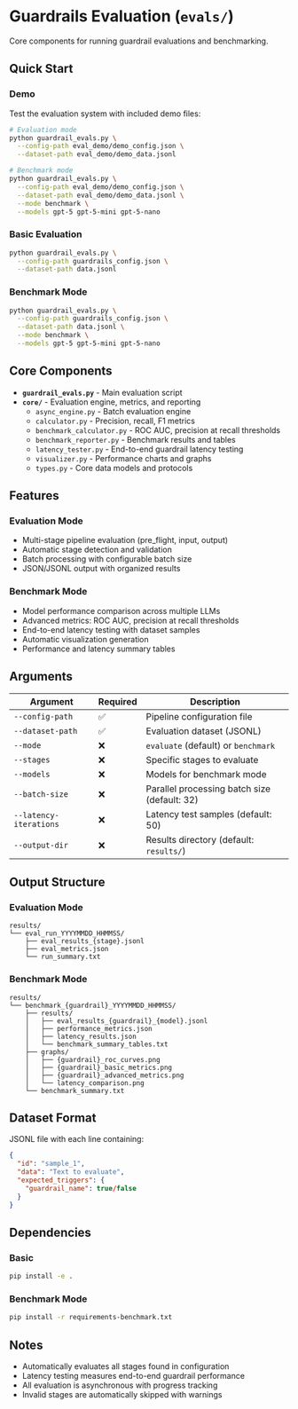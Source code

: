 # Guardrails Evaluation (`evals/`)

Core components for running guardrail evaluations and benchmarking.

## Quick Start

### Demo
Test the evaluation system with included demo files:
```bash
# Evaluation mode
python guardrail_evals.py \
  --config-path eval_demo/demo_config.json \
  --dataset-path eval_demo/demo_data.jsonl

# Benchmark mode
python guardrail_evals.py \
  --config-path eval_demo/demo_config.json \
  --dataset-path eval_demo/demo_data.jsonl \
  --mode benchmark \
  --models gpt-5 gpt-5-mini gpt-5-nano
```

### Basic Evaluation
```bash
python guardrail_evals.py \
  --config-path guardrails_config.json \
  --dataset-path data.jsonl
```

### Benchmark Mode
```bash
python guardrail_evals.py \
  --config-path guardrails_config.json \
  --dataset-path data.jsonl \
  --mode benchmark \
  --models gpt-5 gpt-5-mini gpt-5-nano
```

## Core Components

- **`guardrail_evals.py`** - Main evaluation script
- **`core/`** - Evaluation engine, metrics, and reporting
  - `async_engine.py` - Batch evaluation engine
  - `calculator.py` - Precision, recall, F1 metrics
  - `benchmark_calculator.py` - ROC AUC, precision at recall thresholds
  - `benchmark_reporter.py` - Benchmark results and tables
  - `latency_tester.py` - End-to-end guardrail latency testing
  - `visualizer.py` - Performance charts and graphs
  - `types.py` - Core data models and protocols

## Features

### Evaluation Mode
- Multi-stage pipeline evaluation (pre_flight, input, output)
- Automatic stage detection and validation
- Batch processing with configurable batch size
- JSON/JSONL output with organized results

### Benchmark Mode
- Model performance comparison across multiple LLMs
- Advanced metrics: ROC AUC, precision at recall thresholds
- End-to-end latency testing with dataset samples
- Automatic visualization generation
- Performance and latency summary tables

## Arguments

| Argument | Required | Description |
|----------|----------|-------------|
| `--config-path` | ✅ | Pipeline configuration file |
| `--dataset-path` | ✅ | Evaluation dataset (JSONL) |
| `--mode` | ❌ | `evaluate` (default) or `benchmark` |
| `--stages` | ❌ | Specific stages to evaluate |
| `--models` | ❌ | Models for benchmark mode |
| `--batch-size` | ❌ | Parallel processing batch size (default: 32) |
| `--latency-iterations` | ❌ | Latency test samples (default: 50) |
| `--output-dir` | ❌ | Results directory (default: `results/`) |

## Output Structure

### Evaluation Mode
```
results/
└── eval_run_YYYYMMDD_HHMMSS/
    ├── eval_results_{stage}.jsonl
    ├── eval_metrics.json
    └── run_summary.txt
```

### Benchmark Mode
```
results/
└── benchmark_{guardrail}_YYYYMMDD_HHMMSS/
    ├── results/
    │   ├── eval_results_{guardrail}_{model}.jsonl
    │   ├── performance_metrics.json
    │   ├── latency_results.json
    │   └── benchmark_summary_tables.txt
    ├── graphs/
    │   ├── {guardrail}_roc_curves.png
    │   ├── {guardrail}_basic_metrics.png
    │   ├── {guardrail}_advanced_metrics.png
    │   └── latency_comparison.png
    └── benchmark_summary.txt
```

## Dataset Format

JSONL file with each line containing:
```json
{
  "id": "sample_1",
  "data": "Text to evaluate",
  "expected_triggers": {
    "guardrail_name": true/false
  }
}
```

## Dependencies

### Basic
```bash
pip install -e .
```

### Benchmark Mode
```bash
pip install -r requirements-benchmark.txt
```

## Notes

- Automatically evaluates all stages found in configuration
- Latency testing measures end-to-end guardrail performance
- All evaluation is asynchronous with progress tracking
- Invalid stages are automatically skipped with warnings
